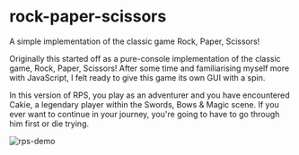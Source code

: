 # rock-paper-scissors
A simple implementation of the classic game Rock, Paper, Scissors!

Originally this started off as a pure-console implementation of the classic game, Rock, Paper, Scissors! After some time and familiarising myself more with JavaScript, I felt ready to give this game its own GUI with a spin.

In this version of RPS, you play as an adventurer and you have encountered Cakie, a legendary player within the Swords, Bows & Magic scene. If you ever want to continue in your journey, you're going to have to go through him first or die trying.

![rps-demo](https://user-images.githubusercontent.com/97433296/168454034-60d6db68-e3fb-4977-ae65-f1e8ff91c25e.gif)
